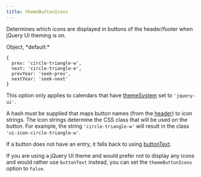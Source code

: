```yaml
---
title: themeButtonIcons
---
```


Determines which icons are displayed in buttons of the header/footer when jQuery UI theming is on.

<div class='spec' markdown='1'>
Object, *default:*

```
{
  prev: 'circle-triangle-w',
  next: 'circle-triangle-e',
  prevYear: 'seek-prev',
  nextYear: 'seek-next'
}
```
</div>

This option only applies to calendars that have [themeSystem](themeSystem) set to `'jquery-ui'`.

A hash must be supplied that maps button names (from the [header](header)) to icon strings. The icon strings determine the CSS class that will be used on the button. For example, the string `'circle-triangle-w'` will result in the class `'ui-icon-circle-triangle-w'`.

If a button does not have an entry, it falls back to using [buttonText](buttonText).

If you are using a jQuery UI theme and would prefer not to display any icons and would rather use `buttonText` instead, you can set the `themeButtonIcons` option to `false`.
